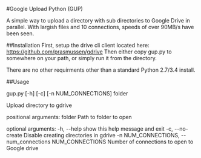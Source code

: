 #Google Upload Python (GUP)

A simple way to upload a directory with sub directories to Google Drive in parallel. With largish files and 10
connections, speeds of over 90MB/s have been seen.

##Installation
First, setup the drive cli client located here: https://github.com/prasmussen/gdrive
Then either copy gup.py to somewhere on your path, or simply run it from the directory.

There are no other requirments other than a standard Python 2.7/3.4 install.

##Usage

gup.py [-h] [-c] [-n NUM_CONNECTIONS] folder

Upload directory to gdrive

positional arguments:
  folder                Path to folder to open

optional arguments:
  -h, --help            show this help message and exit
  -c, --no-create          Disable creating directories in gdrive
  -n NUM_CONNECTIONS, --num_connections NUM_CONNECTIONS
                        Number of connections to open to Google drive

